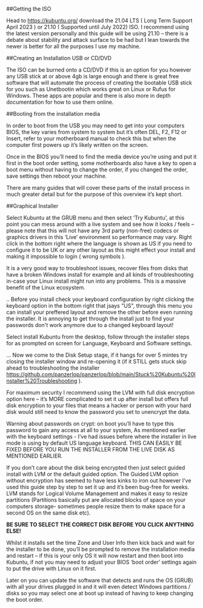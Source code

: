 
##Getting the ISO

Head to https://kubuntu.org/ download the 21.04 LTS ( Long Term Support April 2023 ) or 21.10 ( Supported until July 2022) ISO. 
I recommend using the latest version personally and this guide will be using 21.10 – there is a debate about stability and attack surface to be had but 
I lean towards the newer is better for all the purposes I use my machine.


##Creating an Installation USB or CD/DVD

The ISO can be burned onto a CD/DVD if this is an option for you however any USB stick at or above 4gb is large enough and there is great free software 
that will automate the process of creating the bootable USB stick for you such as Unetbootin which works great on Linux or Rufus for Windows. 
These apps are popular and there is also more in depth documentation for how to use them online.


##Booting from the installation media

In order to boot from the USB you may need to get into your computers BIOS, the key varies from system to system but it’s often DEL, F2, F12 or Insert, 
refer to your motherboard manual to check this but when the computer first powers up it’s likely written on the screen.

Once in the BIOS you’ll need to find the media device you’re using and put it first in the boot order setting, some motherboards also have a key to 
open a boot menu without having to change the order, if you changed the order, save settings then reboot your machine.

There are many guides that will cover these parts of the install process in much greater detail but for the purpose of this overview it’s kept short.


##Graphical Installer

Select Kubuntu at the GRUB menu and then select ‘Try Kubuntu’, at this point you can mess around with a live system and see how it looks / feels – 
please note that this will not have any 3rd party (non-free) codecs or graphics drivers in this ‘Live’ environment so performance may vary. 
Right click in the bottom right where the language is shown as US if you need to configure it to be UK or any other layout as this might effect your 
install and making it impossible to login ( wrong symbols ). 

It is a very good way to troubleshoot issues, recover files from disks that have a broken Windows install for example and all kinds of 
troubleshooting in-case your Linux install might run into any problems. This is a massive benefit of the Linux ecosystem.

.. Before you install check your keyboard configuration by right clicking the keyboard option in the bottom right that jsays "US", through this menu
you can install your preffered layout and remove the other before even running the installer. It is annoying to get through the install just to find
your passwords don't work anymore due to a changed keyboard layout!

Select install Kubuntu from the desktop, follow through the installer steps for as prompted on screen for Language, Keyboard and Software settings.


... Now we come to the Disk Setup stage, if it hangs for over 5 mintes try closing the installer window and re-opening it (if it STILL gets stuck 
skip ahead to troubleshooting the installer https://github.com/panzerlop/panzerlop/blob/main/Stuck%20Kubuntu%20Installer%20Troubleshooting ).

For maximum security I recommend using the LVM with full disk encryption option here – it’s MORE complicated to set it up after install but offers 
full disk encryption to your files that means a hacker or person with your hard disk would still need to know the password you set to unencrypt the data.

Warning about passwords on crypt: on boot you’ll have to type this password to gain any access at all to your system, 
As mentioned earlier with the keyboard settings - I’ve had issues before where the installer in live mode is using by default US language keyboard.
THIS CAN EASILY BE FIXED BEFORE YOU RUN THE INSTALLER FROM THE LIVE DISK AS MENTIONED EARLIER.

If you don’t care about the disk being encrypted then just select guided install with LVM or the default guided option. 
The Guided LVM option without encryption has seemed to have less kinks to iron out however I’ve used this guide step by step to set it up and 
it’s been bug-free for weeks. LVM stands for Logical Volume Management and makes it easy to resize partitions 
(Partitions basically put are allocated blocks of space on your computers storage- sometimes people resize them to make space for a second OS 
on the same disk etc).

**BE SURE TO SELECT THE CORRECT DISK BEFORE YOU CLICK ANYTHING ELSE!** 

Whilst it installs set the time Zone and User Info then kick back and wait for the installer to be done, 
you’ll be prompted to remove the installation media and restart – if this is your only OS it will now restart and then boot into Kubuntu,
if not you may need to adjust your BIOS ‘boot order’ settings again to put the drive with Linux on it first. 

Later on you can update the software that detects and runs the OS (GRUB) with all your drives plugged in and it will even detect 
Windows partitions / disks so you may select one at boot up instead of having to keep changing the boot order.

